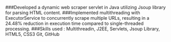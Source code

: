  ###Developed a dynamic web scraper servlet in Java utilizing Jsoup library for parsing HTML content.
 ###Implemented multithreading with ExecutorService to concurrently scrape multiple URLs, resulting in a 24.48% reduction in execution time compared to single-threaded processing.
 ###Skills used : Multithreadin, J2EE, Servlets, Jsoup Library, HTML5, CSS3 Git, GitHub
